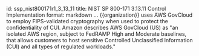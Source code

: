 id: ssp_nist800171r1_3_13_11
title: NIST SP 800-171 3.13.11 Control Implementation
format: markdown
...
{{organization}} uses AWS GovCloud to employ FIPS-validated cryptography when used to protect the confidentiality of CUI. Amazon describes AWS GovCloud (US) as "an isolated AWS region, subject to FedRAMP High and Moderate baselines, that allows customers to host sensitive Controlled Unclassified Information (CUI) and all types of regulated workloads."

